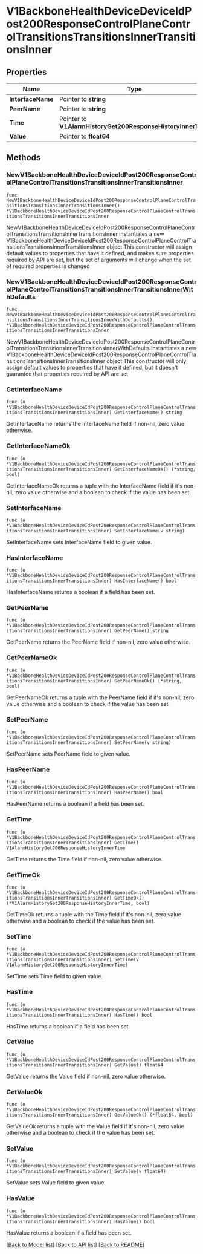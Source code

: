 # V1BackboneHealthDeviceDeviceIdPost200ResponseControlPlaneControlTransitionsTransitionsInnerTransitionsInner

## Properties

Name | Type | Description | Notes
------------ | ------------- | ------------- | -------------
**InterfaceName** | Pointer to **string** |  | [optional] 
**PeerName** | Pointer to **string** |  | [optional] 
**Time** | Pointer to [**V1AlarmHistoryGet200ResponseHistoryInnerTime**](V1AlarmHistoryGet200ResponseHistoryInnerTime.md) |  | [optional] 
**Value** | Pointer to **float64** |  | [optional] 

## Methods

### NewV1BackboneHealthDeviceDeviceIdPost200ResponseControlPlaneControlTransitionsTransitionsInnerTransitionsInner

`func NewV1BackboneHealthDeviceDeviceIdPost200ResponseControlPlaneControlTransitionsTransitionsInnerTransitionsInner() *V1BackboneHealthDeviceDeviceIdPost200ResponseControlPlaneControlTransitionsTransitionsInnerTransitionsInner`

NewV1BackboneHealthDeviceDeviceIdPost200ResponseControlPlaneControlTransitionsTransitionsInnerTransitionsInner instantiates a new V1BackboneHealthDeviceDeviceIdPost200ResponseControlPlaneControlTransitionsTransitionsInnerTransitionsInner object
This constructor will assign default values to properties that have it defined,
and makes sure properties required by API are set, but the set of arguments
will change when the set of required properties is changed

### NewV1BackboneHealthDeviceDeviceIdPost200ResponseControlPlaneControlTransitionsTransitionsInnerTransitionsInnerWithDefaults

`func NewV1BackboneHealthDeviceDeviceIdPost200ResponseControlPlaneControlTransitionsTransitionsInnerTransitionsInnerWithDefaults() *V1BackboneHealthDeviceDeviceIdPost200ResponseControlPlaneControlTransitionsTransitionsInnerTransitionsInner`

NewV1BackboneHealthDeviceDeviceIdPost200ResponseControlPlaneControlTransitionsTransitionsInnerTransitionsInnerWithDefaults instantiates a new V1BackboneHealthDeviceDeviceIdPost200ResponseControlPlaneControlTransitionsTransitionsInnerTransitionsInner object
This constructor will only assign default values to properties that have it defined,
but it doesn't guarantee that properties required by API are set

### GetInterfaceName

`func (o *V1BackboneHealthDeviceDeviceIdPost200ResponseControlPlaneControlTransitionsTransitionsInnerTransitionsInner) GetInterfaceName() string`

GetInterfaceName returns the InterfaceName field if non-nil, zero value otherwise.

### GetInterfaceNameOk

`func (o *V1BackboneHealthDeviceDeviceIdPost200ResponseControlPlaneControlTransitionsTransitionsInnerTransitionsInner) GetInterfaceNameOk() (*string, bool)`

GetInterfaceNameOk returns a tuple with the InterfaceName field if it's non-nil, zero value otherwise
and a boolean to check if the value has been set.

### SetInterfaceName

`func (o *V1BackboneHealthDeviceDeviceIdPost200ResponseControlPlaneControlTransitionsTransitionsInnerTransitionsInner) SetInterfaceName(v string)`

SetInterfaceName sets InterfaceName field to given value.

### HasInterfaceName

`func (o *V1BackboneHealthDeviceDeviceIdPost200ResponseControlPlaneControlTransitionsTransitionsInnerTransitionsInner) HasInterfaceName() bool`

HasInterfaceName returns a boolean if a field has been set.

### GetPeerName

`func (o *V1BackboneHealthDeviceDeviceIdPost200ResponseControlPlaneControlTransitionsTransitionsInnerTransitionsInner) GetPeerName() string`

GetPeerName returns the PeerName field if non-nil, zero value otherwise.

### GetPeerNameOk

`func (o *V1BackboneHealthDeviceDeviceIdPost200ResponseControlPlaneControlTransitionsTransitionsInnerTransitionsInner) GetPeerNameOk() (*string, bool)`

GetPeerNameOk returns a tuple with the PeerName field if it's non-nil, zero value otherwise
and a boolean to check if the value has been set.

### SetPeerName

`func (o *V1BackboneHealthDeviceDeviceIdPost200ResponseControlPlaneControlTransitionsTransitionsInnerTransitionsInner) SetPeerName(v string)`

SetPeerName sets PeerName field to given value.

### HasPeerName

`func (o *V1BackboneHealthDeviceDeviceIdPost200ResponseControlPlaneControlTransitionsTransitionsInnerTransitionsInner) HasPeerName() bool`

HasPeerName returns a boolean if a field has been set.

### GetTime

`func (o *V1BackboneHealthDeviceDeviceIdPost200ResponseControlPlaneControlTransitionsTransitionsInnerTransitionsInner) GetTime() V1AlarmHistoryGet200ResponseHistoryInnerTime`

GetTime returns the Time field if non-nil, zero value otherwise.

### GetTimeOk

`func (o *V1BackboneHealthDeviceDeviceIdPost200ResponseControlPlaneControlTransitionsTransitionsInnerTransitionsInner) GetTimeOk() (*V1AlarmHistoryGet200ResponseHistoryInnerTime, bool)`

GetTimeOk returns a tuple with the Time field if it's non-nil, zero value otherwise
and a boolean to check if the value has been set.

### SetTime

`func (o *V1BackboneHealthDeviceDeviceIdPost200ResponseControlPlaneControlTransitionsTransitionsInnerTransitionsInner) SetTime(v V1AlarmHistoryGet200ResponseHistoryInnerTime)`

SetTime sets Time field to given value.

### HasTime

`func (o *V1BackboneHealthDeviceDeviceIdPost200ResponseControlPlaneControlTransitionsTransitionsInnerTransitionsInner) HasTime() bool`

HasTime returns a boolean if a field has been set.

### GetValue

`func (o *V1BackboneHealthDeviceDeviceIdPost200ResponseControlPlaneControlTransitionsTransitionsInnerTransitionsInner) GetValue() float64`

GetValue returns the Value field if non-nil, zero value otherwise.

### GetValueOk

`func (o *V1BackboneHealthDeviceDeviceIdPost200ResponseControlPlaneControlTransitionsTransitionsInnerTransitionsInner) GetValueOk() (*float64, bool)`

GetValueOk returns a tuple with the Value field if it's non-nil, zero value otherwise
and a boolean to check if the value has been set.

### SetValue

`func (o *V1BackboneHealthDeviceDeviceIdPost200ResponseControlPlaneControlTransitionsTransitionsInnerTransitionsInner) SetValue(v float64)`

SetValue sets Value field to given value.

### HasValue

`func (o *V1BackboneHealthDeviceDeviceIdPost200ResponseControlPlaneControlTransitionsTransitionsInnerTransitionsInner) HasValue() bool`

HasValue returns a boolean if a field has been set.


[[Back to Model list]](../README.md#documentation-for-models) [[Back to API list]](../README.md#documentation-for-api-endpoints) [[Back to README]](../README.md)



